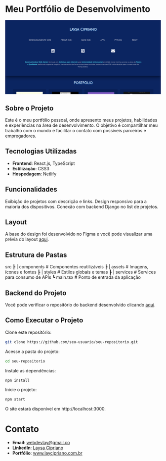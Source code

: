 # Meu Portfólio de Desenvolvimento

<img src="/src/assets/img/portfolio.png">

## Sobre o Projeto
Este é o meu portfólio pessoal, onde apresento meus projetos, habilidades e experiências na área de desenvolvimento. O objetivo é compartilhar meu trabalho com o mundo e facilitar o contato com possíveis parceiros e empregadores.

## Tecnologias Utilizadas
- **Frontend**: React.js, TypeScript
- **Estilização**: CSS3 
- **Hospedagem**: Netlify

## Funcionalidades
Exibição de projetos com descrição e links.
Design responsivo para a maioria dos dispositivos.
Conexão com backend Django no list de projetos.

## Layout
A base do design foi desenvolvido no Figma e você pode visualizar uma prévia do layout [aqui](https://www.figma.com/proto/QqpvQFvGa3nmwxT9CyexWi/mockup---portfolio?node-id=0-1&t=LkKiHWaYQ07mbXug-1).

## Estrutura de Pastas

 src
 ┣ | components  # Componentes reutilizáveis
 ┣ | assets      # Imagens, ícones e fontes
 ┣ | styles      # Estilos globais e temas
 ┣ | services    # Services para consumo de APIs
 ┗ main.tsx      # Ponto de entrada da aplicação

## Backend do Projeto
Você pode verificar o repositório do backend desenvolvido clicando [aqui](https://github.com/LayCipriano/backend-portfolio).

## Como Executar o Projeto
Clone este repositório:
~~~bash
git clone https://github.com/seu-usuario/seu-repositorio.git
~~~
Acesse a pasta do projeto:
~~~bash
cd seu-repositorio
~~~
Instale as dependências:
~~~bash
npm install
~~~
Inicie o projeto:
~~~bash
npm start
~~~
O site estará disponível em http://localhost:3000.

# Contato
- **Email**: webdevlay@gmail.co
- **LinkedIn**: [Laysa Cipriano](https://br.linkedin.com/in/lay-cipriano)
- **Portfólio**: www.laycipriano.com.br
